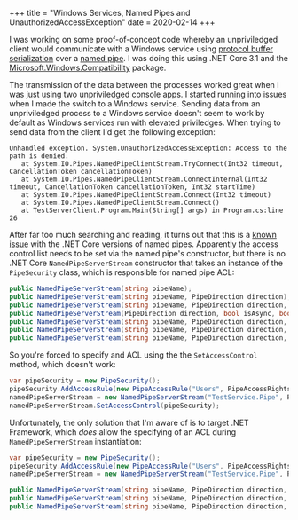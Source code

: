 +++
title = "Windows Services, Named Pipes and UnauthorizedAccessException"
date = 2020-02-14
+++

I was working on some proof-of-concept code whereby an unpriviledged client would communicate with a Windows service using [protocol buffer serialization](https://github.com/protobuf-net/protobuf-net) over a [named pipe](https://docs.microsoft.com/en-us/dotnet/standard/io/how-to-use-named-pipes-for-network-interprocess-communication). I was doing this using .NET Core 3.1 and the [Microsoft.Windows.Compatibility](https://www.nuget.org/packages/Microsoft.Windows.Compatibility/) package.

The transmission of the data between the processes worked great when I was just using two unpriviledged console apps. I started running into issues when I made the switch to a Windows service. Sending data from an unpriviledged process to a Windows service doesn't seem to work by default as Windows services run with elevated priviledges. When trying to send data from the client I'd get the following exception:

```
Unhandled exception. System.UnauthorizedAccessException: Access to the path is denied.
   at System.IO.Pipes.NamedPipeClientStream.TryConnect(Int32 timeout, CancellationToken cancellationToken)
   at System.IO.Pipes.NamedPipeClientStream.ConnectInternal(Int32 timeout, CancellationToken cancellationToken, Int32 startTime)
   at System.IO.Pipes.NamedPipeClientStream.Connect(Int32 timeout)
   at System.IO.Pipes.NamedPipeClientStream.Connect()
   at TestServerClient.Program.Main(String[] args) in Program.cs:line 26
```

After far too much searching and reading, it turns out that this is a [known issue](https://github.com/dotnet/runtime/issues/26869) with the .NET Core versions of named pipes. Apparently the access control list needs to be set via the named pipe's constructor, but there is no .NET Core `NamedPipeServerStream` constructor that takes an instance of the `PipeSecurity` class, which is responsible for named pipe ACL:

```cs
public NamedPipeServerStream(string pipeName);
public NamedPipeServerStream(string pipeName, PipeDirection direction);
public NamedPipeServerStream(string pipeName, PipeDirection direction, int maxNumberOfServerInstances);
public NamedPipeServerStream(PipeDirection direction, bool isAsync, bool isConnected, SafePipeHandle safePipeHandle);
public NamedPipeServerStream(string pipeName, PipeDirection direction, int maxNumberOfServerInstances, PipeTransmissionMode transmissionMode);
public NamedPipeServerStream(string pipeName, PipeDirection direction, int maxNumberOfServerInstances, PipeTransmissionMode transmissionMode, PipeOptions options);
public NamedPipeServerStream(string pipeName, PipeDirection direction, int maxNumberOfServerInstances, PipeTransmissionMode transmissionMode, PipeOptions options, int inBufferSize, int outBufferSize);
```

So you're forced to specify and ACL using the the `SetAccessControl` method, which doesn't work:

```cs
var pipeSecurity = new PipeSecurity();
pipeSecurity.AddAccessRule(new PipeAccessRule("Users", PipeAccessRights.ReadWrite, AccessControlType.Allow));
namedPipeServerStream = new NamedPipeServerStream("TestService.Pipe", PipeDirection.InOut);
namedPipeServerStream.SetAccessControl(pipeSecurity);
```

Unfortunately, the only solution that I'm aware of is to target .NET Framework, which _does_ allow the specifying of an ACL during `NamedPipeServerStream` instantiation:

```cs
var pipeSecurity = new PipeSecurity();
pipeSecurity.AddAccessRule(new PipeAccessRule("Users", PipeAccessRights.ReadWrite, AccessControlType.Allow));
namedPipeServerStream = new NamedPipeServerStream("TestService.Pipe", PipeDirection.InOut, 1, PipeTransmissionMode.Message, PipeOptions.None, 4096, 4096, pipeSecurity);
```

```cs
public NamedPipeServerStream(string pipeName, PipeDirection direction, int maxNumberOfServerInstances, PipeTransmissionMode transmissionMode, PipeOptions options, int inBufferSize, int outBufferSize, PipeSecurity pipeSecurity);
public NamedPipeServerStream(string pipeName, PipeDirection direction, int maxNumberOfServerInstances, PipeTransmissionMode transmissionMode, PipeOptions options, int inBufferSize, int outBufferSize, PipeSecurity pipeSecurity, HandleInheritability inheritability);
public NamedPipeServerStream(string pipeName, PipeDirection direction, int maxNumberOfServerInstances, PipeTransmissionMode transmissionMode, PipeOptions options, int inBufferSize, int outBufferSize, PipeSecurity pipeSecurity, HandleInheritability inheritability, PipeAccessRights additionalAccessRights);
```
